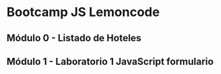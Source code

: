 # Bootcamp JS Lemoncode

## Módulo 0 - Listado de Hoteles

## Módulo 1 - Laboratorio 1 JavaScript formulario